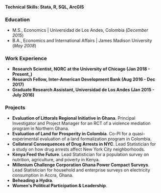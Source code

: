 
#### Technical Skills: Stata, R, SQL, ArcGIS

### Education
- M.S., Economics	| Universidad de Los Andes, Colombia (_December 2015_)	 			        		
- B.A., Economics and International Affairs | James Madison University (_May 2008_)

### Work Experience
- **Research Scientist, NORC at the University of Chicago (Jan 2018 - Present_)**
- **Research Fellow, Inter-American Development Bank (Aug 2016 - Dec 2017)**
- **Graduate Research Assistant, Universidad de Los Andes (Jan 2015 - July 2016)**

### Projects
- **Evaluation of Littorals Regional Initiative in Ghana**. Principal Investigator and Project Manager for an RCT of a violence mediation program in Northern Ghana.
- **Evaluation of Land for Prosperity in Colombia**. Co-PI for a quasi-experimental evaluation of a land formalization program in Colombia.
- **Collateral Consequences of Drug Arrests in NYC**. Lead Statistician for a study on how drug arrests affect New York City neighborhoods.
- **Kenya Feed the Future**. Lead Statistician for a population survey on nutrition, agriculture, and poverty in Kenya.
- **Millenium Challenge Corporation Ghana Power Compact Surveys**. Lead Statistician for household and enterprise surveys on electricity consumption in Accra, Ghana.
- **Beheading a Hydra**. 
- **Women's Political Participation & Leadership**. 


